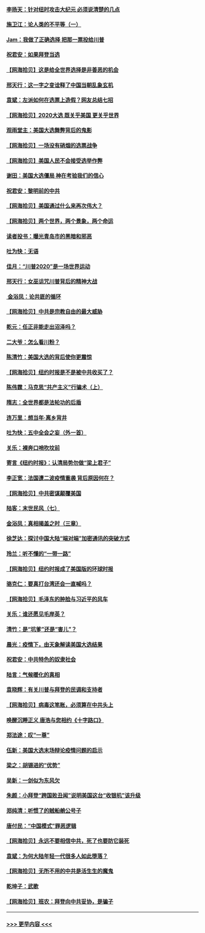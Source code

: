 #### [李扬天：针对纽时攻击大纪元 必须说清楚的几点](../pages/nsc993/n12536001.md?t=11092002) 
#### [施卫江：论人类的不平等（一）](../pages/nsc993/n12535700.md?t=11092002) 
#### [Jam：我做了正确选择 把那一票投给川普](../pages/nsc993/n12535743.md?t=11092002) 
#### [祝君安：如果拜登当选](../pages/nsc993/n12535726.md?t=11092002) 
#### [【网海拾贝】这是给全世界选择是非善恶的机会](../pages/nsc993/n12535061.md?t=11092002) 
#### [邢天行：这一字之变诠释了中国当朝乱象玄机](../pages/nsc993/n12533446.md?t=11092002) 
#### [袁斌：左派如何在选票上造假？网友总结七招](../pages/nsc993/n12533180.md?t=11092002) 
#### [【网海拾贝】2020大选 既关乎美国 更关乎世界](../pages/nsc993/n12533161.md?t=11092002) 
#### [观雨堂主：美国大选舞弊背后的鬼影](../pages/nsc993/n12533153.md?t=11092002) 
#### [【网海拾贝】一场没有硝烟的选票战争](../pages/nsc993/n12531883.md?t=11092002) 
#### [【网海拾贝】美国人民不会接受选举作弊](../pages/nsc993/n12528850.md?t=11092002) 
#### [谢田：美国大选僵局 神在考验我们的信心](../pages/nsc993/n12527932.md?t=11092002) 
#### [祝君安：黎明前的中共](../pages/nsc993/n12524071.md?t=11092002) 
#### [【网海拾贝】美国通过什么来再次伟大？](../pages/nsc993/n12523844.md?t=11092002) 
#### [【网海拾贝】两个世界，两个景象，两个命运](../pages/nsc993/n12521419.md?t=11092002) 
#### [读者投书：曝光青岛市的黑暗和邪恶](../pages/nsc993/n12520988.md?t=11092002) 
#### [吐为快：无语](../pages/nsc993/n12518588.md?t=11092002) 
#### [佳月：“川普2020”是一场世界运动](../pages/nsc993/n12518581.md?t=11092002) 
#### [邢天行：女巫诅咒川普背后的精神大战](../pages/nsc993/n12517257.md?t=11092002) 
#### [ 金浴凤：论共匪的循环](../pages/nsc993/n12517133.md?t=11092002) 
#### [【网海拾贝】中共是宗教自由的最大威胁](../pages/nsc993/n12516879.md?t=11092002) 
#### [乾元：任正非能走出沼泽吗？](../pages/nsc993/n12515831.md?t=11092002) 
#### [二大爷：怎么看川粉？](../pages/nsc993/n12515820.md?t=11092002) 
#### [陈清竹：美国大选的背后使你更震惊](../pages/nsc993/n12515589.md?t=11092002) 
#### [【网海拾贝】纽约时报是不是被中共收买了？](../pages/nsc993/n12515122.md?t=11092002) 
#### [陈伟霆：马克思“共产主义”行骗术（上）](../pages/nsc993/n12510217.md?t=11092002) 
#### [隋志：全世界都是法轮功的后盾](../pages/nsc993/n12510636.md?t=11092002) 
#### [连万里：想当年‧离乡背井](../pages/nsc993/n12510623.md?t=11092002) 
#### [吐为快：五中全会之妄（外一首）](../pages/nsc993/n12510470.md?t=11092002) 
#### [关乐：裸奔口哨吹坟前](../pages/nsc993/n12510403.md?t=11092002) 
#### [寄言《纽约时报》：认清局势勿做“梁上君子”](../pages/nsc993/n12510042.md?t=11092002) 
#### [李正宽：法国遭二波疫情重袭 背后原因何在？](../pages/nsc993/n12509971.md?t=11092002) 
#### [【网海拾贝】中共密谋颠覆美国](../pages/nsc993/n12509816.md?t=11092002) 
#### [陆客：末世民风（七）](../pages/nsc993/n12507822.md?t=11092002) 
#### [金浴凤：真相揭盖之时（三章）](../pages/nsc993/n12507804.md?t=11092002) 
#### [徐芝达：探讨中国大陆“端对端”加密通讯的突破方式](../pages/nsc993/n12507682.md?t=11092002) 
#### [玲兰：听不懂的“一带一路”](../pages/nsc993/n12507669.md?t=11092002) 
#### [【网海拾贝】纽约时报成了美国版的环球时报](../pages/nsc993/n12507053.md?t=11092002) 
#### [骆克仁：要真打台湾还会一直喊吗？](../pages/nsc993/n12506843.md?t=11092002) 
#### [【网海拾贝】毛泽东的肿脸与习近平的风车](../pages/nsc993/n12504537.md?t=11092002) 
#### [关乐：谁还愿见毛岸英？](../pages/nsc993/n12503866.md?t=11092002) 
#### [清竹：是“坑爹”还是“害儿”？](../pages/nsc993/n12503034.md?t=11092002) 
#### [晨光：疫情下，由天象解读美国大选结果](../pages/nsc993/n12502536.md?t=11092002) 
#### [祝君安：中共特色的奴隶社会](../pages/nsc993/n12501529.md?t=11092002) 
#### [陆言：气候暖化的真相](../pages/nsc993/n12501183.md?t=11092002) 
#### [袁晓辉：有关川普与拜登的民调和支持者](../pages/nsc993/n12500433.md?t=11092002) 
#### [【网海拾贝】病毒这笔账，必须算在中共头上](../pages/nsc993/n12500320.md?t=11092002) 
#### [唤醒沉睡正义 唐浩与您相约《十字路口》](../pages/nsc993/n12497980.md?t=11092002) 
#### [郑法途：叹“一尊”](../pages/nsc993/n12498837.md?t=11092002) 
#### [伍新：美国大选末场辩论疫情问题的启示](../pages/nsc993/n12498829.md?t=11092002) 
#### [梁之：胡锡进的“优势”](../pages/nsc993/n12498780.md?t=11092002) 
#### [吴新：一剑似为东风欠](../pages/nsc993/n12498772.md?t=11092002) 
#### [朱颜：小拜登“跨国败丑闻”说明美国这台“收银机”该升级](../pages/nsc993/n12498731.md?t=11092002) 
#### [郑纯清：听惯了的贼船艄公号子](../pages/nsc993/n12498721.md?t=11092002) 
#### [唐付民：“中国模式”罪恶逻辑](../pages/nsc993/n12498310.md?t=11092002) 
#### [【网海拾贝】永远不要相信中共，死了也要防它装死](../pages/nsc993/n12498162.md?t=11092002) 
#### [袁斌：为何大陆年轻一代很多人如此堕落？](../pages/nsc993/n12495696.md?t=11092002) 
#### [【网海拾贝】无所不用的中共是活生生的魔鬼](../pages/nsc993/n12495621.md?t=11092002) 
#### [乾坤子：武歌](../pages/nsc993/n12493391.md?t=11092002) 
#### [【网海拾贝】班农：拜登向中共妥协，是骗子](../pages/nsc993/n12492877.md?t=11092002) 

----
#### [ >>> 更早内容 <<< ](../indexes/nsc993-earlier.md)
